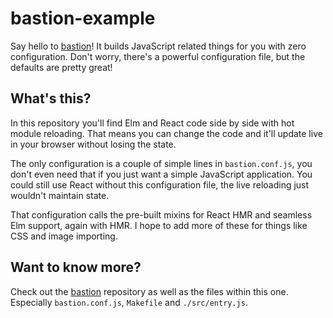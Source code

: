 # bastion-example

Say hello to [bastion][]! It builds JavaScript related things for you with zero configuration. Don't worry, there's a powerful configuration file, but the defaults are pretty great!

## What's this?

In this repository you'll find Elm and React code side by side with hot module reloading. That means you can change the code and it'll update live in your browser without losing the state.

The only configuration is a couple of simple lines in `bastion.conf.js`, you don't even need that if you just want a simple JavaScript application. You could still use React without this configuration file, the live reloading just wouldn't maintain state.

That configuration calls the pre-built mixins for React HMR and seamless Elm support, again with HMR. I hope to add more of these for things like CSS and image importing.

## Want to know more?

Check out the [bastion][] repository as well as the files within this one. Especially `bastion.conf.js`, `Makefile` and `./src/entry.js`.

[bastion]: https://github.com/Olical/bastion
